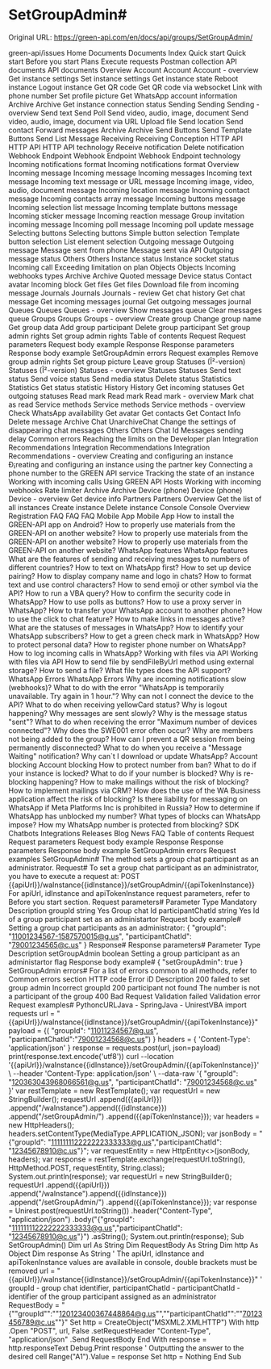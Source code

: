 # SetGroupAdmin#

Original URL: https://green-api.com/en/docs/api/groups/SetGroupAdmin/

green-api/issues Home Documents Documents Index Quick start Quick start Before you start Plans Execute requests Postman collection API documents API documents Overview Account Account Account - overview Get instance settings Set instance settings Get instance state Reboot instance Logout instance Get QR code Get QR code via websocket Link with phone number Set profile picture Get WhatsApp account information Archive Archive Get instance connection status Sending Sending Sending - overview Send text Send Poll Send video, audio, image, document Send video, audio, image, document via URL Upload file Send location Send contact Forward messages Archive Archive Send Buttons Send Template Buttons Send List Message Receiving Receiving Conception HTTP API HTTP API HTTP API technology Receive notification Delete notification Webhook Endpoint Webhook Endpoint Webhook Endpoint technology Incoming notifications format Incoming notifications format Overview Incoming message Incoming message Incoming messages Incoming text message Incoming text message or URL message Incoming image, video, audio, document message Incoming location message Incoming contact message Incoming contacts array message Incoming buttons message Incoming selection list message Incoming template buttons message Incoming sticker message Incoming reaction message Group invitation incoming message Incoming poll message Incoming poll update message Selecting buttons Selecting buttons Simple button selection Template button selection List element selection Outgoing message Outgoing message Message sent from phone Message sent via API Outgoing message status Others Others Instance status Instance socket status Incoming call Exceeding limitation on plan Objects Objects Incoming webhooks types Archive Archive Quoted message Device status Contact avatar Incoming block Get files Get files Download file from incoming message Journals Journals Journals - review Get chat history Get chat message Get incoming messages journal Get outgoing messages journal Queues Queues Queues - overview Show messages queue Clear messages queue Groups Groups Groups - overview Create group Change group name Get group data Add group participant Delete group participant Set group admin rights Set group admin rights Table of contents Request Request parameters Request body example Response Response parameters Response body example SetGroupAdmin errors Request examples Remove group admin rights Set group picture Leave group Statuses (Î²-version) Statuses (Î²-version) Statuses - overview Statuses Statuses Send text status Send voice status Send media status Delete status Statistics Statistics Get status statistic History History Get incoming statuses Get outgoing statuses Read mark Read mark Read mark - overview Mark chat as read Service methods Service methods Service methods - overview Check WhatsApp availability Get avatar Get contacts Get Contact Info Delete message Archive Chat UnarchiveChat Change the settings of disappearing chat messages Others Others Chat Id Messages sending delay Common errors Reaching the limits on the Developer plan Integration Recommendations Integration Recommendations Integration Recommendations - overview Creating and configuring an instance Ð¡reating and configuring an instance using the partner key Connecting a phone number to the GREEN API service Tracking the state of an instance Working with incoming calls Using GREEN API Hosts Working with incoming webhooks Rate limiter Archive Archive Device (phone) Device (phone) Device - overview Get device info Partners Partners Overview Get the list of all instances Create instance Delete instance Console Console Overview Registration FAQ FAQ FAQ Mobile App Mobile App How to install the GREEN-API app on Android? How to properly use materials from the GREEN-API on another website? How to properly use materials from the GREEN-API on another website? How to properly use materials from the GREEN-API on another website? WhatsApp features WhatsApp features What are the features of sending and receiving messages to numbers of different countries? How to text on WhatsApp first? How to set up device pairing? How to display company name and logo in chats? How to format text and use control characters? How to send emoji or other symbol via the API? How to run a VBA query? How to confirm the security code in WhatsApp? How to use polls as buttons? How to use a proxy server in WhatsApp? How to transfer your WhatsApp account to another phone? How to use the click to chat feature? How to make links in messages active? What are the statuses of messages in WhatsApp? How to identify your WhatsApp subscribers? How to get a green check mark in WhatsApp? How to protect personal data? How to register phone number on WhatsApp? How to log incoming calls in WhatsApp? Working with files via API Working with files via API How to send file by sendFileByUrl method using external storage? How to send a file? What file types does the API support? WhatsApp Errors WhatsApp Errors Why are incoming notifications slow (webhooks)? What to do with the error "WhatsApp is temporarily unavailable. Try again in 1 hour."? Why can not I connect the device to the API? What to do when receiving yellowCard status? Why is logout happening? Why messages are sent slowly? Why is the message status "sent"? What to do when receiving the error "Maximum number of devices connected"? Why does the SWE001 error often occur? Why are members not being added to the group? How can I prevent a QR session from being permanently disconnected? What to do when you receive a "Message Waiting" notification? Why can`t I download or update WhatsApp? Account blocking Account blocking How to protect number from ban? What to do if your instance is locked? What to do if your number is blocked? Why is re-blocking happening? How to make mailings without the risk of blocking? How to implement mailings via CRM? How does the use of the WA Business application affect the risk of blocking? Is there liability for messaging on WhatsApp if Meta Platforms Inc is prohibited in Russia? How to determine if WhatsApp has unblocked my number? What types of blocks can WhatsApp impose? How my WhatsApp number is protected from blocking? SDK Chatbots Integrations Releases Blog News FAQ Table of contents Request Request parameters Request body example Response Response parameters Response body example SetGroupAdmin errors Request examples SetGroupAdmin# The method sets a group chat participant as an administrator. Request# To set a group chat participant as an administrator, you have to execute a request at: POST {{apiUrl}}/waInstance{{idInstance}}/setGroupAdmin/{{apiTokenInstance}} For apiUrl, idInstance and apiTokenInstance request parameters, refer to Before you start section. Request parameters# Parameter Type Mandatory Description groupId string Yes Group chat Id participantChatId string Yes Id of a group participant set as an administartor Request body example# Setting a group chat participants as an administrator: { "groupId": "11001234567-1587570015@g.us", "participantChatId": "79001234565@c.us" } Response# Response parameters# Parameter Type Description setGroupAdmin boolean Setting a group participant as an administartor flag Response body example# { "setGroupAdmin": true } SetGroupAdmin errors# For a list of errors common to all methods, refer to Common errors section HTTP code Error iD Description 200 failed to set group admin Incorrect groupId 200 participant not found The number is not a participant of the group 400 Bad Request Validation failed Validation error Request examples# PythoncURLJava - SpringJava - UnirestVBA import requests url = "{{apiUrl}}/waInstance{{idInstance}}/setGroupAdmin/{{apiTokenInstance}}" payload = {( "groupId": "11011234567@g.us", "participantChatId":"79001234568@c.us") } headers = { 'Content-Type': 'application/json' } response = requests.post(url, json=payload) print(response.text.encode('utf8')) curl --location '{{apiUrl}}/waInstance{{idInstance}}/setGroupAdmin/{{apiTokenInstance}}' \ --header 'Content-Type: application/json' \ --data-raw '{ "groupId": "120363043968066561@g.us", "participantChatId": "79001234568@c.us" }' var restTemplate = new RestTemplate(); var requestUrl = new StringBuilder(); requestUrl .append({{apiUrl}}) .append("/waInstance").append({{idInstance}}) .append("/setGroupAdmin/") .append({{apiTokenInstance}}); var headers = new HttpHeaders(); headers.setContentType(MediaType.APPLICATION_JSON); var jsonBody = "{\"groupId\": \"111111112222222333333@g.us\",\"participantChatId\": \"12345678910@c.us\"}"; var requestEntity = new HttpEntity<>(jsonBody, headers); var response = restTemplate.exchange(requestUrl.toString(), HttpMethod.POST, requestEntity, String.class); System.out.println(response); var requestUrl = new StringBuilder(); requestUrl .append({{apiUrl}}) .append("/waInstance").append({{idInstance}}) .append("/setGroupAdmin/") .append({{apiTokenInstance}}); var response = Unirest.post(requestUrl.toString()) .header("Content-Type", "application/json") .body("{\"groupId\": \"111111112222222333333@g.us\",\"participantChatId\": \"12345678910@c.us\"}") .asString(); System.out.println(response); Sub SetGroupAdmin() Dim url As String Dim RequestBody As String Dim http As Object Dim response As String ' The apiUrl, idInstance and apiTokenInstance values are available in console, double brackets must be removed url = "{{apiUrl}}/waInstance{{idInstance}}/setGroupAdmin/{{apiTokenInstance}}" ' groupId - group chat identifier, participantChatId - participantChatId - identifier of the group participant assigned as an administrator RequestBody = "{""groupId"":""120123400367448864@g.us"",""participantChatId"":""70123456789@c.us""}" Set http = CreateObject("MSXML2.XMLHTTP") With http .Open "POST", url, False .setRequestHeader "Content-Type", "application/json" .Send RequestBody End With response = http.responseText Debug.Print response ' Outputting the answer to the desired cell Range("A1").Value = response Set http = Nothing End Sub